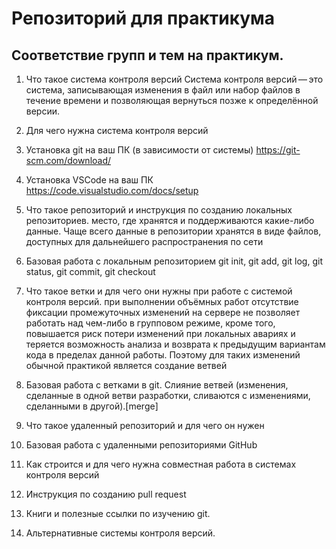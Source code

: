 # Репозиторий для практикума
## Соответствие групп и тем на практикум.

1. Что такое система контроля версий
Система контроля версий — это система, записывающая изменения в файл или набор файлов в течение времени и позволяющая вернуться позже к определённой версии.
2. Для чего нужна система контроля версий

3. Установка git на ваш ПК (в зависимости от системы)
https://git-scm.com/download/
4. Установка VSCode на ваш ПК
https://code.visualstudio.com/docs/setup
5. Что такое репозиторий и инструкция по созданию локальных репозиториев.
место, где хранятся и поддерживаются какие-либо данные. Чаще всего данные в репозитории хранятся в виде файлов, доступных для дальнейшего распространения по сети
6. Базовая работа с локальным репозиторием
git init, git add, git log, git status, git commit, git checkout
7. Что такое ветки и для чего они нужны при работе с системой контроля версий.
при выполнении объёмных работ отсутствие фиксации промежуточных изменений на сервере не позволяет работать над чем-либо в групповом режиме, кроме того, повышается риск потери изменений при локальных авариях и теряется возможность анализа и возврата к предыдущим вариантам кода в пределах данной работы. Поэтому для таких изменений обычной практикой является создание ветвей
8. Базовая работа с ветками в git.
Слияние ветвей (изменения, сделанные в одной ветви разработки, сливаются с изменениями, сделанными в другой).[merge]
9. Что такое удаленный репозиторий и для чего он нужен
10. Базовая работа с удаленными репозиториями GitHub
11. Как строится и для чего нужна совместная работа в системах контроля версий
12. Инструкция по созданию pull request
13. Книги и полезные ссылки по изучению git.
14. Альтернативные системы контроля версий.
